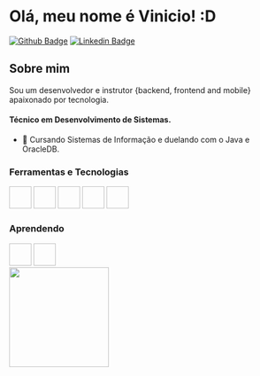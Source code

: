 # Olá, meu nome é Vinicio! :D

[![Github Badge](https://img.shields.io/badge/-Github-000?style=flat-square&logo=Github&logoColor=white&link=https://github.com/Viniart)](https://github.com/Viniart)
[![Linkedin Badge](https://img.shields.io/badge/-LinkedIn-blue?style=flat-square&logo=Linkedin&logoColor=white&link=https://www.linkedin.com/in/vinicio-santos-28754a210/)](https://www.linkedin.com/in/vinicio-santos-28754a210/)

## Sobre mim
Sou um desenvolvedor e instrutor {backend, frontend and mobile} apaixonado por tecnologia.
#### Técnico em Desenvolvimento de Sistemas.
- 🔭 Cursando Sistemas de Informação e duelando com o Java e OracleDB.

### Ferramentas e Tecnologias

<img href="https://cdn.jsdelivr.net/gh/devicons/devicon@v2.15.1/devicon.min.css" width="40" height="40"/>
<img href="https://cdn.jsdelivr.net/gh/devicons/devicon@v2.15.1/devicon.min.css" width="40" height="40"/>
<img href="https://cdn.jsdelivr.net/gh/devicons/devicon@v2.15.1/devicon.min.css" width="40" height="40"/>
<img href="https://cdn.jsdelivr.net/gh/devicons/devicon@v2.15.1/devicon.min.css" width="40" height="40"/>
<img href="https://cdn.jsdelivr.net/gh/devicons/devicon@v2.15.1/devicon.min.css" width="40" height="40"/>

### Aprendendo

<img href="https://cdn.jsdelivr.net/gh/devicons/devicon@v2.15.1/devicon.min.css" width="40" height="40"/>
<img href="https://cdn.jsdelivr.net/gh/devicons/devicon@v2.15.1/devicon.min.css" width="40" height="40"/>       

<div>
<a href="https://github.com/Viniart">
<img height="180em" src="https://github-readme-stats.vercel.app/api/top-langs/?username=Viniart&layout=compact&langs_count=7&theme=dracula"/>
</div>

<!--
**Viniart/Viniart** is a ✨ _special_ ✨ repository because its `README.md` (this file) appears on your GitHub profile.

Here are some ideas to get you started:

- 🔭 I’m currently working on ...
- 🌱 I’m currently learning ...
- 👯 I’m looking to collaborate on ...
- 🤔 I’m looking for help with ...
- 💬 Ask me about ...
- 📫 How to reach me: ...
- 😄 Pronouns: ...
- ⚡ Fun fact: ...
-->
